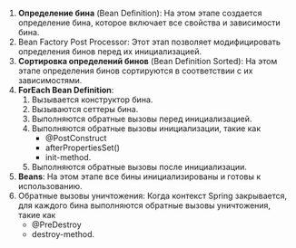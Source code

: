 1. **Определение бина** (Bean Definition): 
	На этом этапе создается определение бина, которое включает все свойства и зависимости бина.
2. Bean Factory Post Processor: 
	Этот этап позволяет модифицировать определения бинов перед их инициализацией.
3. **Сортировка определений бинов** (Bean Definition Sorted):
	На этом этапе определения бинов сортируются в соответствии с их зависимостями.
4. **ForEach Bean Definition**:
	1) Вызывается конструктор бина.
	2) Вызываются сеттеры бина.
	3) Выполняются обратные вызовы перед инициализацией.
	4) Выполняются обратные вызовы инициализации, такие как 
		- @PostConstruct 
		- afterPropertiesSet() 
		-  init-method.
	5) Выполняются обратные вызовы после инициализации.
5. **Beans**: 
	На этом этапе все бины инициализированы и готовы к использованию.
6. Обратные вызовы уничтожения:
	Когда контекст Spring закрывается, для каждого бина выполняются обратные вызовы уничтожения, такие как 
	- @PreDestroy 
	- destroy-method.